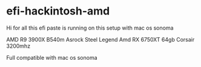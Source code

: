 # efi-hackintosh-amd
Hi for all 
this efi paste is running on this setup with mac os sonoma


AMD R9 3900X
B540m Asrock Steel Legend
Amd RX 6750XT
64gb Corsair 3200mhz

Full compatible with mac os sonoma

